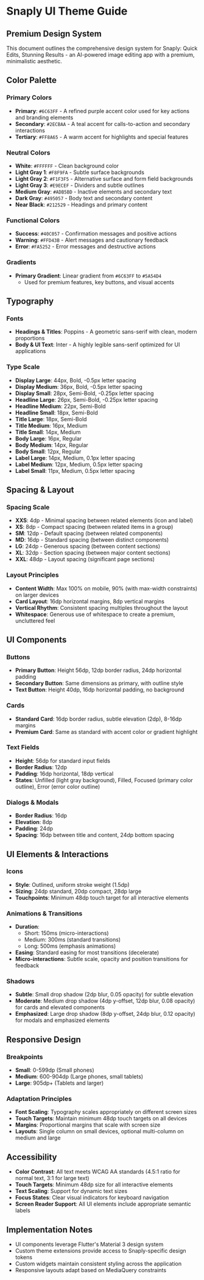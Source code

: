 # Snaply UI Theme Guide

## Premium Design System

This document outlines the comprehensive design system for Snaply: Quick Edits, Stunning Results - an AI-powered image editing app with a premium, minimalistic aesthetic.

## Color Palette

### Primary Colors

- **Primary**: `#6C63FF` - A refined purple accent color used for key actions and branding elements
- **Secondary**: `#2ECBAA` - A teal accent for calls-to-action and secondary interactions
- **Tertiary**: `#FF8A65` - A warm accent for highlights and special features

### Neutral Colors

- **White**: `#FFFFFF` - Clean background color
- **Light Gray 1**: `#F8F9FA` - Subtle surface backgrounds
- **Light Gray 2**: `#F1F3F5` - Alternative surface and form field backgrounds
- **Light Gray 3**: `#E9ECEF` - Dividers and subtle outlines
- **Medium Gray**: `#ADB5BD` - Inactive elements and secondary text
- **Dark Gray**: `#495057` - Body text and secondary content
- **Near Black**: `#212529` - Headings and primary content

### Functional Colors

- **Success**: `#40C057` - Confirmation messages and positive actions
- **Warning**: `#FFD43B` - Alert messages and cautionary feedback
- **Error**: `#FA5252` - Error messages and destructive actions

### Gradients

- **Primary Gradient**: Linear gradient from `#6C63FF` to `#5A54D4`
  - Used for premium features, key buttons, and visual accents

## Typography

### Fonts

- **Headings & Titles**: Poppins - A geometric sans-serif with clean, modern proportions
- **Body & UI Text**: Inter - A highly legible sans-serif optimized for UI applications

### Type Scale

- **Display Large**: 44px, Bold, -0.5px letter spacing
- **Display Medium**: 36px, Bold, -0.5px letter spacing
- **Display Small**: 28px, Semi-Bold, -0.25px letter spacing
- **Headline Large**: 26px, Semi-Bold, -0.25px letter spacing
- **Headline Medium**: 22px, Semi-Bold
- **Headline Small**: 18px, Semi-Bold
- **Title Large**: 18px, Semi-Bold
- **Title Medium**: 16px, Medium
- **Title Small**: 14px, Medium
- **Body Large**: 16px, Regular
- **Body Medium**: 14px, Regular
- **Body Small**: 12px, Regular
- **Label Large**: 14px, Medium, 0.1px letter spacing
- **Label Medium**: 12px, Medium, 0.5px letter spacing
- **Label Small**: 11px, Medium, 0.5px letter spacing

## Spacing & Layout

### Spacing Scale

- **XXS**: 4dp - Minimal spacing between related elements (icon and label)
- **XS**: 8dp - Compact spacing (between related items in a group)
- **SM**: 12dp - Default spacing (between related components)
- **MD**: 16dp - Standard spacing (between distinct components)
- **LG**: 24dp - Generous spacing (between content sections)
- **XL**: 32dp - Section spacing (between major content sections)
- **XXL**: 48dp - Layout spacing (significant page sections)

### Layout Principles

- **Content Width**: Max 100% on mobile, 90% (with max-width constraints) on larger devices
- **Card Layout**: 16dp horizontal margins, 8dp vertical margins
- **Vertical Rhythm**: Consistent spacing multiples throughout the layout
- **Whitespace**: Generous use of whitespace to create a premium, uncluttered feel

## UI Components

### Buttons

- **Primary Button**: Height 56dp, 12dp border radius, 24dp horizontal padding
- **Secondary Button**: Same dimensions as primary, with outline style
- **Text Button**: Height 40dp, 16dp horizontal padding, no background

### Cards

- **Standard Card**: 16dp border radius, subtle elevation (2dp), 8-16dp margins
- **Premium Card**: Same as standard with accent color or gradient highlight

### Text Fields

- **Height**: 56dp for standard input fields
- **Border Radius**: 12dp
- **Padding**: 16dp horizontal, 18dp vertical
- **States**: Unfilled (light gray background), Filled, Focused (primary color outline), Error (error color outline)

### Dialogs & Modals

- **Border Radius**: 16dp
- **Elevation**: 8dp
- **Padding**: 24dp
- **Spacing**: 16dp between title and content, 24dp bottom spacing

## UI Elements & Interactions

### Icons

- **Style**: Outlined, uniform stroke weight (1.5dp)
- **Sizing**: 24dp standard, 20dp compact, 28dp large
- **Touchpoints**: Minimum 48dp touch target for all interactive elements

### Animations & Transitions

- **Duration**:
  - Short: 150ms (micro-interactions)
  - Medium: 300ms (standard transitions)
  - Long: 500ms (emphasis animations)
- **Easing**: Standard easing for most transitions (decelerate)
- **Micro-interactions**: Subtle scale, opacity and position transitions for feedback

### Shadows

- **Subtle**: Small drop shadow (2dp blur, 0.05 opacity) for subtle elevation
- **Moderate**: Medium drop shadow (4dp y-offset, 12dp blur, 0.08 opacity) for cards and elevated components
- **Emphasized**: Large drop shadow (8dp y-offset, 24dp blur, 0.12 opacity) for modals and emphasized elements

## Responsive Design

### Breakpoints

- **Small**: 0-599dp (Small phones)
- **Medium**: 600-904dp (Large phones, small tablets)
- **Large**: 905dp+ (Tablets and larger)

### Adaptation Principles

- **Font Scaling**: Typography scales appropriately on different screen sizes
- **Touch Targets**: Maintain minimum 48dp touch targets on all devices
- **Margins**: Proportional margins that scale with screen size
- **Layouts**: Single column on small devices, optional multi-column on medium and large

## Accessibility

- **Color Contrast**: All text meets WCAG AA standards (4.5:1 ratio for normal text, 3:1 for large text)
- **Touch Targets**: Minimum 48dp size for all interactive elements
- **Text Scaling**: Support for dynamic text sizes
- **Focus States**: Clear visual indicators for keyboard navigation
- **Screen Reader Support**: All UI elements include appropriate semantic labels

## Implementation Notes

- UI components leverage Flutter's Material 3 design system
- Custom theme extensions provide access to Snaply-specific design tokens
- Custom widgets maintain consistent styling across the application
- Responsive layouts adapt based on MediaQuery constraints
